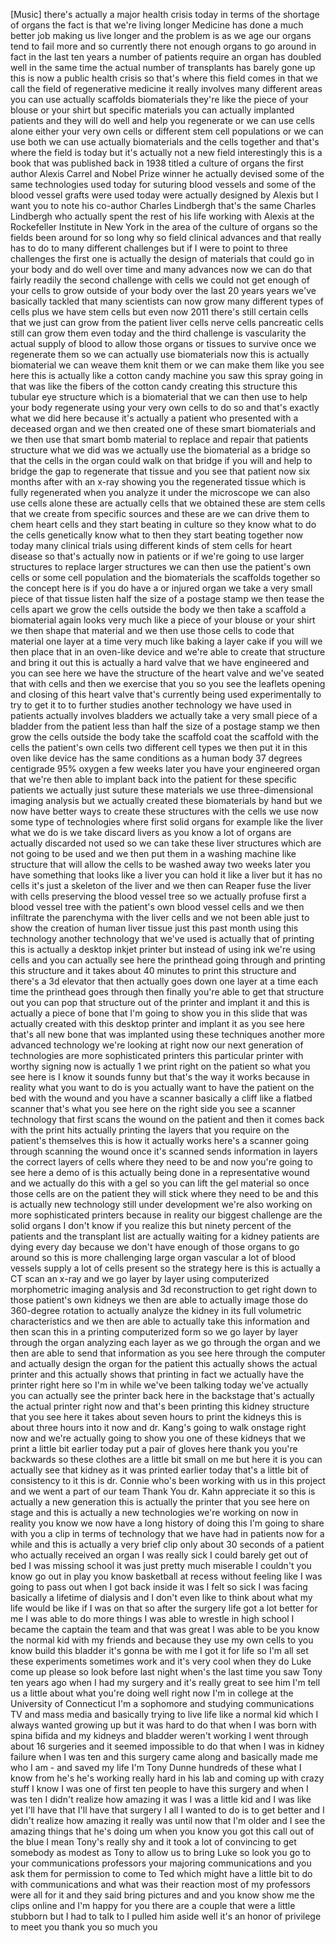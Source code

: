 
[Music]
there&#39;s actually a major health crisis
today in terms of the shortage of organs
the fact is that we&#39;re living longer
Medicine has done a much better job
making us live longer and the problem is
as we age our organs tend to fail more
and so currently there not enough organs
to go around in fact in the last ten
years a number of patients require an
organ has doubled well in the same time
the actual number of transplants has
barely gone up this is now a public
health crisis so that&#39;s where this field
comes in that we call the field of
regenerative medicine it really involves
many different areas you can use
actually scaffolds biomaterials they&#39;re
like the piece of your blouse or your
shirt but specific materials you can
actually implanted patients and they
will do well and help you regenerate or
we can use cells alone either your very
own cells or different stem cell
populations or we can use both we can
use actually biomaterials and the cells
together and that&#39;s where the field is
today but it&#39;s actually not a new field
interestingly this is a book that was
published back in 1938 titled a culture
of organs the first author Alexis Carrel
and Nobel Prize winner he actually
devised some of the same technologies
used today for suturing blood vessels
and some of the blood vessel grafts were
used today were actually designed by
Alexis but I want you to note his
co-author Charles Lindbergh that&#39;s the
same Charles Lindbergh who actually
spent the rest of his life working with
Alexis at the Rockefeller Institute in
New York in the area of the culture of
organs so the fields been around for so
long why so field clinical advances and
that really has to do to many different
challenges but if I were to point to
three challenges the first one is
actually the design of materials that
could go in your body and do well over
time and many advances now we can do
that fairly readily the second challenge
with cells we could not get enough of
your cells to grow outside of your body
over the last 20 years
years we&#39;ve basically tackled that many
scientists can now grow many different
types of cells plus we have stem cells
but even now 2011 there&#39;s still certain
cells that we just can grow from the
patient liver cells nerve cells
pancreatic cells still can grow them
even today and the third challenge is
vascularity the actual supply of blood
to allow those organs or tissues to
survive once we regenerate them so we
can actually use biomaterials now this
is actually biomaterial we can weave
them knit them or we can make them like
you see here this is actually like a
cotton candy machine you saw this spray
going in that was like the fibers of the
cotton candy creating this structure
this tubular eye structure which is a
biomaterial that we can then use to help
your body regenerate using your very own
cells to do so and that&#39;s exactly what
we did here because it&#39;s actually a
patient who presented with a deceased
organ and we then created one of these
smart biomaterials and we then use that
smart bomb material to replace and
repair that patients structure what we
did was we actually use the biomaterial
as a bridge so that the cells in the
organ could walk on that bridge if you
will and help to bridge the gap to
regenerate that tissue and you see that
patient now six months after with an
x-ray showing you the regenerated tissue
which is fully regenerated when you
analyze it under the microscope we can
also use cells alone these are actually
cells that we obtained these are stem
cells that we create from specific
sources and these are we can drive them
to chem heart cells and they start
beating in culture so they know what to
do the cells genetically know what to
then they start beating together now
today many clinical trials using
different kinds of stem cells for heart
disease so that&#39;s actually now in
patients or if we&#39;re going to use larger
structures to replace larger structures
we can then use the patient&#39;s own cells
or some cell population and the
biomaterials the scaffolds together
so the concept here is if you do have a
or injured organ we take a very small
piece of that tissue listen half the
size of a postage stamp
we then tease the cells apart we grow
the cells outside the body we then take
a scaffold a biomaterial
again looks very much like a piece of
your blouse or your shirt
we then shape that material and we then
use those cells to code that material
one layer at a time very much like
baking a layer cake if you will we then
place that in an oven-like device and
we&#39;re able to create that structure and
bring it out this is actually a hard
valve that we have engineered and you
can see here we have the structure of
the heart valve and we&#39;ve seated that
with cells and then we exercise that you
so you see the leaflets opening and
closing of this heart valve that&#39;s
currently being used experimentally to
try to get it to to further studies
another technology we have used in
patients actually involves bladders we
actually take a very small piece of a
bladder from the patient less than half
the size of a postage stamp
we then grow the cells outside the body
take the scaffold coat the scaffold with
the cells the patient&#39;s own cells two
different cell types we then put it in
this oven like device has the same
conditions as a human body 37 degrees
centigrade 95% oxygen a few weeks later
you have your engineered organ that
we&#39;re then able to implant back into the
patient for these specific patients we
actually just suture these materials we
use three-dimensional imaging analysis
but we actually created these
biomaterials by hand but we now have
better ways to create these structures
with the cells we use now some type of
technologies where first solid organs
for example like the liver what we do is
we take discard livers as you know a lot
of organs are actually discarded not
used so we can take these liver
structures which are not going to be
used and we then put them in a washing
machine like structure that will allow
the cells to be washed away two weeks
later you have something that looks like
a liver you can hold it like a liver
but it has no cells it&#39;s just a skeleton
of the liver and we then can Reaper fuse
the liver with cells preserving the
blood vessel tree so we actually profuse
first a blood vessel tree with the
patient&#39;s own blood vessel cells and we
then infiltrate the parenchyma with the
liver cells and we not been able just to
show the creation of human liver tissue
just this past month using this
technology another technology that we&#39;ve
used is actually that of printing this
is actually a desktop inkjet printer but
instead of using ink we&#39;re using cells
and you can actually see here the
printhead going through and printing
this structure and it takes about 40
minutes to print this structure and
there&#39;s a 3d elevator that then actually
goes down one layer at a time each time
the printhead goes through then finally
you&#39;re able to get that structure out
you can pop that structure out of the
printer and implant it and this is
actually a piece of bone that I&#39;m going
to show you in this slide that was
actually created with this desktop
printer and implant it as you see here
that&#39;s all new bone that was implanted
using these techniques another more
advanced technology we&#39;re looking at
right now our next generation of
technologies are more sophisticated
printers this particular printer with
worthy signing now is actually 1 we
print right on the patient so what you
see here is I know it sounds funny but
that&#39;s the way it works because in
reality what you want to do is you
actually want to have the patient on the
bed with the wound and you have a
scanner basically a cliff like a flatbed
scanner that&#39;s what you see here on the
right side you see a scanner technology
that first scans the wound on the
patient and then it comes back with the
print hits actually printing the layers
that you require on the patient&#39;s
themselves this is how it actually works
here&#39;s a scanner going through scanning
the wound
once it&#39;s scanned sends information in
layers the correct layers of cells where
they need to be and now you&#39;re going to
see here a demo of is this actually
being done
in a representative wound and we
actually do this with a gel so you can
lift the gel material so once those
cells are on the patient they will stick
where they need to be and this is
actually new technology still under
development we&#39;re also working on more
sophisticated printers because in
reality our biggest challenge are the
solid organs I don&#39;t know if you realize
this but ninety percent of the patients
and the transplant list are actually
waiting for a kidney patients are dying
every day because we don&#39;t have enough
of those organs to go around so this is
more challenging large organ vascular a
lot of blood vessels supply a lot of
cells present so the strategy here is
this is actually a CT scan an x-ray and
we go layer by layer using computerized
morphometric imaging analysis and 3d
reconstruction to get right down to
those patient&#39;s own kidneys we then are
able to actually image those do
360-degree rotation to actually analyze
the kidney in its full volumetric
characteristics and we then are able to
actually take this information and then
scan this in a printing computerized
form so we go layer by layer through the
organ analyzing each layer as we go
through the organ and we then are able
to send that information as you see here
through the computer and actually design
the organ for the patient this actually
shows the actual printer and this
actually shows that printing in fact we
actually have the printer right here so
I&#39;m in while we&#39;ve been talking today
we&#39;ve actually you can actually see the
printer back here in the backstage
that&#39;s actually the actual printer right
now and that&#39;s been printing this kidney
structure that you see here it takes
about seven hours to print the kidneys
this is about three hours into it now
and dr. Kang&#39;s going to walk onstage
right now and we&#39;re actually going to
show you one of these kidneys that we
print a little bit earlier today
put a pair of gloves here
thank you
you&#39;re backwards
so these clothes are a little bit small
on me but here it is you can actually
see that kidney as it was printed
earlier today
that&#39;s a little bit of consistency to it
this is dr. Connie who&#39;s been working
with us in this project and we went a
part of our team Thank You dr. Kahn
appreciate it so this is actually a new
generation this is actually the printer
that you see here on stage and this is
actually a new technologies we&#39;re
working on now in reality you know we
now have a long history of doing this
I&#39;m going to share with you a clip in
terms of technology that we have had in
patients now for a while and this is
actually a very brief clip only about 30
seconds of a patient who actually
received an organ I was really sick I
could barely get out of bed I was
missing school it was just pretty much
miserable I couldn&#39;t you know go out in
play you know basketball at recess
without feeling like I was going to pass
out when I got back inside it was I felt
so sick I was facing basically a
lifetime of dialysis and I don&#39;t even
like to think about what my life would
be like if I was on that so after the
surgery life got a lot better for me I
was able to do more things I was able to
wrestle in high school I became the
captain the team and that was great I
was able to be you know the normal kid
with my friends and because they use my
own cells to you know build this bladder
it&#39;s gonna be with me I got it for life
so I&#39;m all set
these experiments sometimes work and
it&#39;s very cool when they do Luke
come up please
so look before last night when&#39;s the
last time you saw Tony ten years ago
when I had my surgery and it&#39;s really
great to see him
I&#39;m tell us a little about what you&#39;re
doing well right now I&#39;m in college at
the University of Connecticut I&#39;m a
sophomore and studying communications TV
and mass media and basically trying to
live life like a normal kid which I
always wanted growing up but it was hard
to do that when I was born with spina
bifida and my kidneys and bladder
weren&#39;t working I went through about 16
surgeries and it seemed impossible to do
that when I was in kidney failure when I
was ten and this surgery came along and
basically made me who I am - and saved
my life
I&#39;m Tony Dunne hundreds of these what I
know from he&#39;s he&#39;s working really hard
in his lab and coming up with crazy
stuff I know I was one of first ten
people to have this surgery and when I
was ten I didn&#39;t realize how amazing it
was I was a little kid and I was like
yet I&#39;ll have that I&#39;ll have that
surgery I all I wanted to do is to get
better and I didn&#39;t realize how amazing
it really was until now that I&#39;m older
and I see the amazing things that he&#39;s
doing um when you know you got this call
out of the blue I mean
Tony&#39;s really shy and it took a lot of
convincing to get somebody as modest as
Tony to allow us to bring Luke so look
you go to your communications professors
your majoring communications and you ask
them for permission to come to Ted which
might have a little bit to do with
communications and what was their
reaction most of my professors were all
for it and they said bring pictures and
and you know show me the clips online
and I&#39;m happy for you there are a couple
that were a little stubborn but I had to
talk to I pulled him aside well it&#39;s an
honor of privilege to meet you thank you
so much
you
